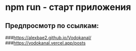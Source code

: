 # npm run - старт приложения

## Предпросмотр по ссылкам:
###https://alexbae2.github.io/Vodokanal/
###https://vodokanal.vercel.app/posts
